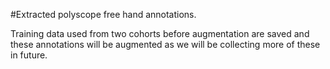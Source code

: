 #Extracted polyscope free hand annotations.

Training data used from two cohorts before augmentation are saved and these annotations will be augmented as we will be collecting more of these in future.
